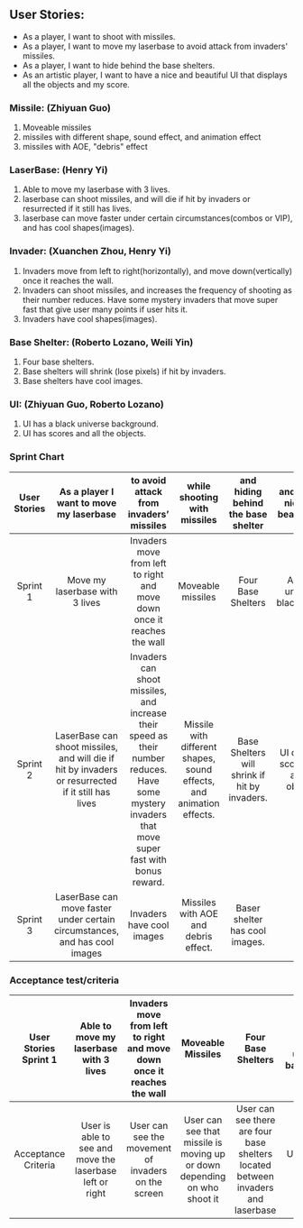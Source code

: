 ## User Stories:

-   As a player, I want to shoot with missiles.
-   As a player, I want to move my laserbase to avoid attack from invaders' missiles.
-   As a player, I want to hide behind the base shelters.
-   As an artistic player, I want to have a nice and beautiful UI that displays 
    all the objects and my score.


### Missile: (Zhiyuan Guo)
1. Moveable missiles   
2. missiles with different shape, sound effect, and animation effect
3. missiles with AOE, "debris" effect

### LaserBase: (Henry Yi)
1. Able to move my laserbase with 3 lives.
2. laserbase can shoot missiles, and will die if hit by invaders or resurrected if it still has lives.
3. laserbase can move faster under certain circumstances(combos or VIP), and has cool shapes(images).

### Invader: (Xuanchen Zhou, Henry Yi)
1. Invaders move from left to right(horizontally), and move down(vertically) once it reaches the wall.
2. Invaders can shoot missiles, and increases the frequency of shooting as their number reduces.
    Have some mystery invaders that move super fast that give user many points if user hits it.
3. Invaders have cool shapes(images).

### Base Shelter: (Roberto Lozano, Weili Yin)
1. Four base shelters.
2. Base shelters will shrink (lose pixels) if hit by invaders.
3. Base shelters have cool images.

### UI: (Zhiyuan Guo, Roberto Lozano)
1. UI has a black universe background.
2. UI has scores and all the objects.


### Sprint Chart

**User Stories**|**As a player I want to move my laserbase**|**to avoid attack from invaders’ missiles**|**while shooting with missiles**|**and hiding behind the base shelter**|**and have a nice and beautiful UI**
:-----:|:-----:|:-----:|:-----:|:-----:|:-----:
Sprint 1|Move my laserbase with 3 lives|Invaders move from left to right and move down once it reaches the wall|Moveable missiles|Four Base Shelters|A black universe blackground
Sprint 2|LaserBase can shoot missiles, and will die if hit by invaders or resurrected if it still has lives|Invaders can shoot missiles, and increase their speed as their number reduces. Have some mystery invaders that move super fast with bonus reward.|Missile with different shapes, sound effects,  and animation effects.|Base Shelters will shrink if hit by invaders.|UI displays scores and all the objects.
Sprint 3|LaserBase can move faster under certain circumstances, and has cool images|Invaders have cool images|Missiles with AOE and debris effect.|Baser shelter has cool images.| 


### Acceptance test/criteria

**User Stories Sprint 1**|**Able to move my laserbase with 3 lives**|**Invaders move from left to right and move down once it reaches the wall**|**Moveable Missiles**|**Four Base Shelters**|**UI has a black universe background**
:-----:|:-----:|:-----:|:-----:|:-----:|:-----:
Acceptance Criteria|User is able to see and move the laserbase left or right|User can see the movement of invaders on the screen|User can see that missile is moving up or down depending on who shoot it|User can see there are four base shelters located between invaders and laserbase|User is able to see it